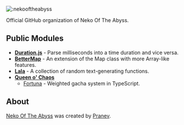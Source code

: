 ![:nekooftheabyss](https://count.nekooftheabyss.moe/get/@nekooftheabyss-git?theme=gelbooru)

Official GitHub organization of Neko Of The Abyss.

## Public Modules
- [**Duration.js**](https://github.com/nekooftheabyss/duration.js) - Parse milliseconds into a time duration and vice versa.
- [**BetterMap**](https://github.com/nekooftheabyss/bettermap) - An extension of the Map class with more Array-like features.
- [**Lala**](https://github.com/nekooftheabyss/lala) - A collection of random text-generating functions.
- [**Queen o' Chaos**](https://github.com/queenochaos)
  - [Fortuna](https://github.com/queenochaos/fortuna) - Weighted gacha system in TypeScript.

## About
[Neko Of The Abyss](https://nekooftheabyss.moe) was created by [Pranev](https://github.com/retraigo).
